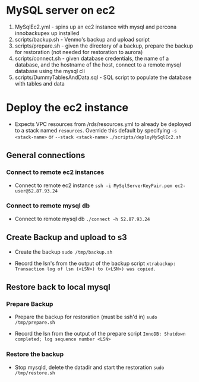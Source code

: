 # MySQL server on ec2
1. MySqlEc2.yml - spins up an ec2 instance with mysql and percona innobackupex up installed
2. scripts/backup.sh - Venmo's backup and upload script
4. scripts/prepare.sh - given the directory of a backup, prepare the backup for restoration (not needed for restoration to aurora)
5. scripts/connect.sh - given database credentials, the name of a database, and the hostname of the host, connect to a remote mysql database using the mysql cli
6. scripts/DummyTablesAndData.sql - SQL script to populate the database with tables and data

# Deploy the ec2 instance
- Expects VPC resources from /rds/resources.yml to already be deployed to a stack named `resources`.  Override this default by specifying `-s <stack-name>` or `--stack <stack-name>`
`./scripts/deployMySqlEc2.sh`

## General connections
### Connect to remote ec2 instances
- Connect to remote ec2 instance
`ssh -i MySqlServerKeyPair.pem ec2-user@52.87.93.24`

### Connect to remote mysql db
- Connect to remote mysql db
`./connect -h 52.87.93.24`

## Create Backup and upload to s3
- Create the backup
`sudo /tmp/backup.sh`

- Record the lsn's from the output of the backup script
`xtrabackup: Transaction log of lsn (<LSN>) to (<LSN>) was copied.`

## Restore back to local mysql
### Prepare Backup
- Prepare the backup for restoration (must be ssh'd in)
`sudo /tmp/prepare.sh`

- Record the lsn from the output of the prepare script
`InnoDB: Shutdown completed; log sequence number <LSN>`

### Restore the backup
- Stop mysqld, delete the datadir and start the restoration
`sudo /tmp/restore.sh`
